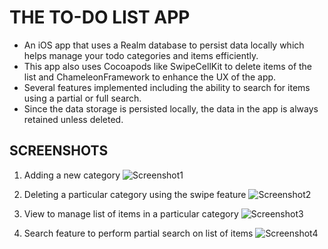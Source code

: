 # THE TO-DO LIST APP

* An iOS app that uses a Realm database to persist data locally which helps manage your todo categories and items efficiently.
* This app also uses Cocoapods like SwipeCellKit to delete items of the list and ChameleonFramework to enhance the UX of the app.
* Several features implemented including the ability to search for items using a partial or full search.
* Since the data storage is persisted locally, the data in the app is always retained unless deleted.

## SCREENSHOTS

1. Adding a new category 
![Screenshot1](https://user-images.githubusercontent.com/30194665/64073801-601fe180-ccc0-11e9-9786-5af29e5dc1c6.png)

1. Deleting a particular category using the swipe feature
![Screenshot2](https://user-images.githubusercontent.com/30194665/64073802-644bff00-ccc0-11e9-887d-449494e83803.png)

1. View to manage list of items in a particular category
![Screenshot3](https://user-images.githubusercontent.com/30194665/64073804-67df8600-ccc0-11e9-8ece-df10b8a0c4a2.png)

1. Search feature to perform partial search on list of items
![Screenshot4](https://user-images.githubusercontent.com/30194665/64073805-6ada7680-ccc0-11e9-84b2-f73f2eff172b.png)
